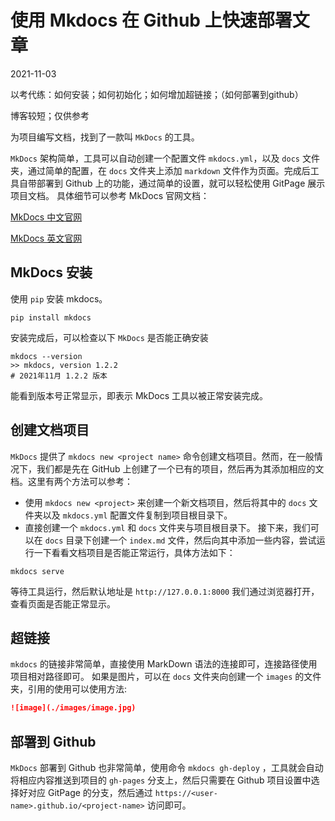 # 使用 Mkdocs 在 Github 上快速部署文章

2021-11-03

以考代练：如何安装；如何初始化；如何增加超链接；（如何部署到github）

博客较短；仅供参考



为项目编写文档，找到了一款叫 `MkDocs` 的工具。

`MkDocs` 架构简单，工具可以自动创建一个配置文件 `mkdocs.yml`，以及 `docs` 文件夹，通过简单的配置，在 `docs` 文件夹上添加 `markdown` 文件作为页面。完成后工具自带部署到 Github 上的功能，通过简单的设置，就可以轻松使用 GitPage 展示项目文档。
具体细节可以参考 MkDocs 官网文档：

[MkDocs 中文官网](https://markdown-docs-zh.readthedocs.io/zh_CN/latest/)

[MkDocs 英文官网](https://www.mkdocs.org/)

## MkDocs 安装

使用 `pip` 安装 mkdocs。

```shell
pip install mkdocs
```

安装完成后，可以检查以下 `MkDocs` 是否能正确安装

```shell
mkdocs --version
>> mkdocs, version 1.2.2 
# 2021年11月 1.2.2 版本
```

能看到版本号正常显示，即表示 MkDocs 工具以被正常安装完成。

## 创建文档项目

`MkDocs` 提供了 `mkdocs new <project name>` 命令创建文档项目。然而，在一般情况下，我们都是先在 GitHub 上创建了一个已有的项目，然后再为其添加相应的文档。这里有两个方法可以参考：

- 使用 `mkdocs new <project>` 来创建一个新文档项目，然后将其中的 `docs` 文件夹以及 `mkdocs.yml` 配置文件复制到项目根目录下。
- 直接创建一个 `mkdocs.yml` 和 `docs` 文件夹与项目根目录下。
  接下来，我们可以在 `docs` 目录下创建一个 `index.md` 文件，然后向其中添加一些内容，尝试运行一下看看文档项目是否能正常运行，具体方法如下：

```shell
mkdocs serve
```

等待工具运行，然后默认地址是 `http://127.0.0.1:8000` 我们通过浏览器打开，查看页面是否能正常显示。

## 超链接

`mkdocs` 的链接非常简单，直接使用 MarkDown 语法的连接即可，连接路径使用项目相对路径即可。
如果是图片，可以在 `docs` 文件夹向创建一个 `images` 的文件夹，引用的使用可以使用方法:

```markdown
![image](./images/image.jpg)
```

## 部署到 Github

`MkDocs` 部署到 Github 也非常简单，使用命令 `mkdocs gh-deploy` ，工具就会自动将相应内容推送到项目的 `gh-pages` 分支上，然后只需要在 Github 项目设置中选择好对应 GitPage 的分支，然后通过 `https://<user-name>.github.io/<project-name>` 访问即可。

